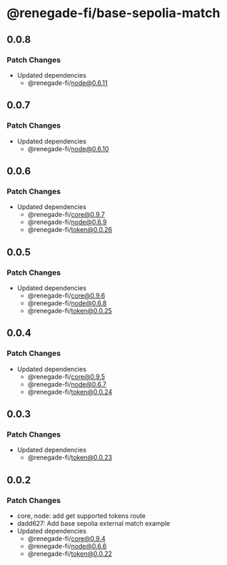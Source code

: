 # @renegade-fi/base-sepolia-match

## 0.0.8

### Patch Changes

- Updated dependencies
  - @renegade-fi/node@0.6.11

## 0.0.7

### Patch Changes

- Updated dependencies
  - @renegade-fi/node@0.6.10

## 0.0.6

### Patch Changes

- Updated dependencies
  - @renegade-fi/core@0.9.7
  - @renegade-fi/node@0.6.9
  - @renegade-fi/token@0.0.26

## 0.0.5

### Patch Changes

- Updated dependencies
  - @renegade-fi/core@0.9.6
  - @renegade-fi/node@0.6.8
  - @renegade-fi/token@0.0.25

## 0.0.4

### Patch Changes

- Updated dependencies
  - @renegade-fi/core@0.9.5
  - @renegade-fi/node@0.6.7
  - @renegade-fi/token@0.0.24

## 0.0.3

### Patch Changes

- Updated dependencies
  - @renegade-fi/token@0.0.23

## 0.0.2

### Patch Changes

- core, node: add get supported tokens route
- dadd627: Add base sepolia external match example
- Updated dependencies
  - @renegade-fi/core@0.9.4
  - @renegade-fi/node@0.6.6
  - @renegade-fi/token@0.0.22
